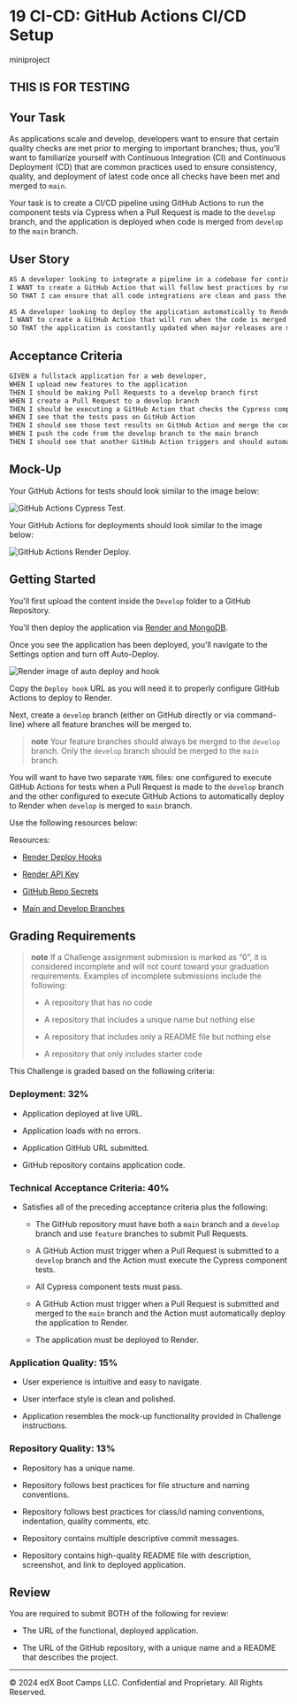 # 19 CI-CD: GitHub Actions CI/CD Setup

miniproject

## THIS IS FOR TESTING

## Your Task

As applications scale and develop, developers want to ensure that certain quality checks are met prior to merging to important branches; thus, you'll want to familiarize yourself with Continuous Integration (CI) and Continuous Deployment (CD) that are common practices used to ensure consistency, quality, and deployment of latest code once all checks have been met and merged to `main`.

Your task is to create a CI/CD pipeline using GitHub Actions to run the component tests via Cypress when a Pull Request is made to the `develop` branch, and the application is deployed when code is merged from `develop` to the `main` branch.

## User Story

```md
AS A developer looking to integrate a pipeline in a codebase for continuous integration and deployment, 
I WANT to create a GitHub Action that will follow best practices by running test cases when a Pull Request is made to the develop branch
SO THAT I can ensure that all code integrations are clean and pass the proper requirements.

AS A developer looking to deploy the application automatically to Render when code is merged from develop to main,
I WANT to create a GitHub Action that will run when the code is merged to main and automatically deploys to Render
SO THAT the application is constantly updated when major releases are made to the main branch.
```

## Acceptance Criteria

```md
GIVEN a fullstack application for a web developer,
WHEN I upload new features to the application
THEN I should be making Pull Requests to a develop branch first
WHEN I create a Pull Request to a develop branch
THEN I should be executing a GitHub Action that checks the Cypress component tests
WHEN I see that the tests pass on GitHub Action
THEN I should see those test results on GitHub Action and merge the code
WHEN I push the code from the develop branch to the main branch
THEN I should see that another GitHub Action triggers and should automatically deploy to Render
```

## Mock-Up

Your GitHub Actions for tests should look similar to the image below:

![GitHub Actions Cypress Test.](./Assets/19-Actions-Cypress-Tests.png)

Your GitHub Actions for deployments should look similar to the image below:

![GitHub Actions Render Deploy.](./Assets/19-Actions-Render-Deploy.png)

## Getting Started

You'll first upload the content inside the `Develop` folder to a GitHub Repository. 

You'll then deploy the application via [Render and MongoDB](https://coding-boot-camp.github.io/full-stack/mongodb/deploy-with-render-and-mongodb-atlas).

Once you see the application has been deployed, you'll navigate to the Settings option and turn off Auto-Deploy.

![Render image of auto deploy and hook](./Assets/19-Render-Settings.png)

Copy the `Deploy hook` URL as you will need it to properly configure GitHub Actions to deploy to Render.

Next, create a `develop` branch (either on GitHub directly or via command-line) where all feature branches will be merged to.

> **note** Your feature branches should always be merged to the `develop` branch. Only the `develop` branch should be merged to the `main` branch.

You will want to have two separate `YAML` files: one configured to execute GitHub Actions for tests when a Pull Request is made to the `develop` branch and the other configured to execute GitHub Actions to automatically deploy to Render when `develop` is merged to `main` branch.

Use the following resources below:

Resources:

* [Render Deploy Hooks](https://docs.render.com/deploy-hooks)

* [Render API Key](https://docs.render.com/api)

* [GitHub Repo Secrets](https://docs.github.com/en/actions/security-guides/using-secrets-in-github-actions)

* [Main and Develop Branches](https://www.atlassian.com/git/tutorials/comparing-workflows/gitflow-workflow)

## Grading Requirements

> **note** If a Challenge assignment submission is marked as “0”, it is considered incomplete and will not count toward your graduation requirements. Examples of incomplete submissions include the following:
>
> * A repository that has no code
>
> * A repository that includes a unique name but nothing else
>
> * A repository that includes only a README file but nothing else
>
> * A repository that only includes starter code

This Challenge is graded based on the following criteria:

### Deployment: 32%

* Application deployed at live URL.

* Application loads with no errors.

* Application GitHub URL submitted.

* GitHub repository contains application code.

### Technical Acceptance Criteria: 40%

* Satisfies all of the preceding acceptance criteria plus the following:

  * The GitHub repository must have both a `main` branch and a `develop` branch and use `feature` branches to submit Pull Requests.

  * A GitHub Action must trigger when a Pull Request is submitted to a `develop` branch and the Action must execute the Cypress component tests.

  * All Cypress component tests must pass.

  * A GitHub Action must trigger when a Pull Request is submitted and merged to the `main` branch and the Action must automatically deploy the application to Render.

  * The application must be deployed to Render.

### Application Quality: 15%

* User experience is intuitive and easy to navigate.

* User interface style is clean and polished.

* Application resembles the mock-up functionality provided in Challenge instructions.

### Repository Quality: 13%

* Repository has a unique name.

* Repository follows best practices for file structure and naming conventions.

* Repository follows best practices for class/id naming conventions, indentation, quality comments, etc.

* Repository contains multiple descriptive commit messages.

* Repository contains high-quality README file with description, screenshot, and link to deployed application.

## Review

You are required to submit BOTH of the following for review:

* The URL of the functional, deployed application.

* The URL of the GitHub repository, with a unique name and a README that describes the project.

---

© 2024 edX Boot Camps LLC. Confidential and Proprietary. All Rights Reserved.
